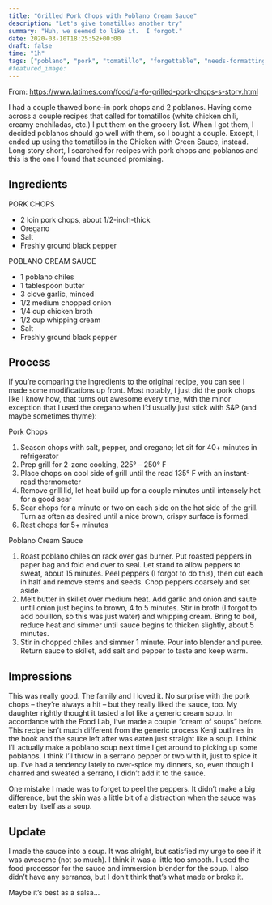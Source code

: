 ```yaml
---
title: "Grilled Pork Chops with Poblano Cream Sauce"
description: "Let's give tomatillos another try"
summary: "Huh, we seemed to like it.  I forgot."
date: 2020-03-10T18:25:52+00:00
draft: false
time: "1h"
tags: ["poblano", "pork", "tomatillo", "forgettable", "needs-formatting"]
#featured_image: 
---
```


From: https://www.latimes.com/food/la-fo-grilled-pork-chops-s-story.html

I had a couple thawed bone-in pork chops and 2 poblanos. Having come across a couple recipes that called for tomatillos (white chicken chili, creamy enchiladas, etc.) I put them on the grocery list. When I got them, I decided poblanos should go well with them, so I bought a couple. Except, I ended up using the tomatillos in the Chicken with Green Sauce, instead. Long story short, I searched for recipes with pork chops and poblanos and this is the one I found that sounded promising.

## Ingredients

PORK CHOPS

- 2 loin pork chops, about 1/2-inch-thick
- Oregano
- Salt
- Freshly ground black pepper

POBLANO CREAM SAUCE

- 1 poblano chiles
- 1 tablespoon butter
- 3 clove garlic, minced
- 1/2 medium chopped onion
- 1/4 cup chicken broth
- 1/2 cup whipping cream
- Salt
- Freshly ground black pepper

## Process

If you’re comparing the ingredients to the original recipe, you can see I made some modifications up front. Most notably, I just did the pork chops like I know how, that turns out awesome every time, with the minor exception that I used the oregano when I’d usually just stick with S&P (and maybe sometimes thyme):

Pork Chops

1. Season chops with salt, pepper, and oregano; let sit for 40+ minutes in refrigerator
1. Prep grill for 2-zone cooking, 225° – 250° F
1. Place chops on cool side of grill until the read 135° F with an instant-read thermometer
1. Remove grill lid, let heat build up for a couple minutes until intensely hot for a good sear
1. Sear chops for a minute or two on each side on the hot side of the grill. Turn as often as desired until a nice brown, crispy surface is formed.
1. Rest chops for 5+ minutes

Poblano Cream Sauce

1. Roast poblano chiles on rack over gas burner. Put roasted peppers in paper bag and fold end over to seal. Let stand to allow peppers to sweat, about 15 minutes. Peel peppers (I forgot to do this), then cut each in half and remove stems and seeds. Chop peppers coarsely and set aside.
1. Melt butter in skillet over medium heat. Add garlic and onion and saute until onion just begins to brown, 4 to 5 minutes. Stir in broth (I forgot to add bouillon, so this was just water) and whipping cream. Bring to boil, reduce heat and simmer until sauce begins to thicken slightly, about 5 minutes.
1. Stir in chopped chiles and simmer 1 minute. Pour into blender and puree. Return sauce to skillet, add salt and pepper to taste and keep warm.

## Impressions

This was really good. The family and I loved it. No surprise with the pork chops – they’re always a hit – but they really liked the sauce, too. My daughter rightly thought it tasted a lot like a generic cream soup. In accordance with the Food Lab, I’ve made a couple “cream of <insert vegetable> soups” before. This recipe isn’t much different from the generic process Kenji outlines in the book and the sauce left after was eaten just straight like a soup. I think I’ll actually make a poblano soup next time I get around to picking up some poblanos. I think I’ll throw in a serrano pepper or two with it, just to spice it up. I’ve had a tendency lately to over-spice my dinners, so, even though I charred and sweated a serrano, I didn’t add it to the sauce.

One mistake I made was to forget to peel the peppers. It didn’t make a big difference, but the skin was a little bit of a distraction when the sauce was eaten by itself as a soup.

## Update

I made the sauce into a soup. It was alright, but satisfied my urge to see if it was awesome (not so much). I think it was a little too smooth. I used the food processor for the sauce and immersion blender for the soup. I also didn’t have any serranos, but I don’t think that’s what made or broke it.

Maybe it’s best as a salsa…